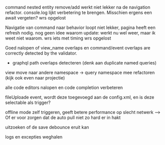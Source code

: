 command nested entity remove/add werkt niet lekker na de navigation refactor.
    console.log lijkt verbetering te brengen. Misschien ergens een await vergeten?
    wrs opgelost

Navigatie van command naar behavior loopt niet lekker, pagina heeft een refresh nodig.
    nog geen idee waarom
    update: werkt nu wel weer, maar ik weet niet waarom. wrs iets met timing
    wrs opgelost

Goed nalopen of view_name overlaps en command/event overlaps are correctly detected by the validator.
+ graphql path overlaps detecteren (denk aan duplicate named queries)

view move naar andere namespace -> query namespace mee refactoren (kijk ook even naar projectie)

alle code editors nalopen en code completion verbeteren

fileUploade event, wordt deze toegevoegd aan de config.xml, en is deze selectable als trigger?

offline mode zelf triggeren, geeft betere performance op slecht netwerk --> Of er voor zorgen dat de auto pull
niet zo hard er in hakt

uitzoeken of de save debounce eruit kan

logs en excepties weghalen